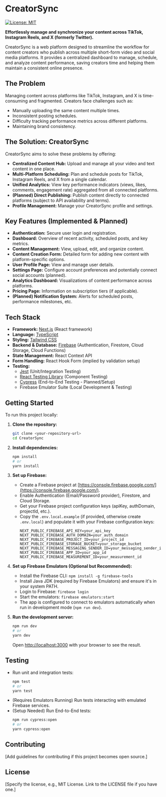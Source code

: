# CreatorSync

[![License: MIT](https://img.shields.io/badge/License-MIT-yellow.svg)](https://opensource.org/licenses/MIT) <!-- Add license badge if applicable -->

**Effortlessly manage and synchronize your content across TikTok, Instagram Reels, and X (formerly Twitter).**

CreatorSync is a web platform designed to streamline the workflow for content creators who publish across multiple short-form video and social media platforms. It provides a centralized dashboard to manage, schedule, and analyze content performance, saving creators time and helping them maintain a consistent online presence.

## The Problem

Managing content across platforms like TikTok, Instagram, and X is time-consuming and fragmented. Creators face challenges such as:

*   Manually uploading the same content multiple times.
*   Inconsistent posting schedules.
*   Difficulty tracking performance metrics across different platforms.
*   Maintaining brand consistency.

## The Solution: CreatorSync

CreatorSync aims to solve these problems by offering:

*   **Centralized Content Hub:** Upload and manage all your video and text content in one place.
*   **Multi-Platform Scheduling:** Plan and schedule posts for TikTok, Instagram Reels, and X from a single calendar.
*   **Unified Analytics:** View key performance indicators (views, likes, comments, engagement rate) aggregated from all connected platforms.
*   **(Planned) Direct Publishing:** Publish content directly to connected platforms (subject to API availability and terms).
*   **Profile Management:** Manage your CreatorSync profile and settings.

## Key Features (Implemented & Planned)

*   **Authentication:** Secure user login and registration.
*   **Dashboard:** Overview of recent activity, scheduled posts, and key metrics.
*   **Content Management:** View, upload, edit, and organize content.
*   **Content Creation Form:** Detailed form for adding new content with platform-specific options.
*   **User Profile Page:** View and manage user details.
*   **Settings Page:** Configure account preferences and potentially connect social accounts (planned).
*   **Analytics Dashboard:** Visualizations of content performance across platforms.
*   **Pricing Page:** Information on subscription tiers (if applicable).
*   **(Planned) Notification System:** Alerts for scheduled posts, performance milestones, etc.

## Tech Stack

*   **Framework:** [Next.js](https://nextjs.org/) (React framework)
*   **Language:** [TypeScript](https://www.typescriptlang.org/)
*   **Styling:** [Tailwind CSS](https://tailwindcss.com/)
*   **Backend & Database:** [Firebase](https://firebase.google.com/) (Authentication, Firestore, Cloud Storage, Cloud Functions)
*   **State Management:** React Context API
*   **Form Handling:** React Hook Form (implied by validation setup)
*   **Testing:**
    *   [Jest](https://jestjs.io/) (Unit/Integration Testing)
    *   [React Testing Library](https://testing-library.com/docs/react-testing-library/intro/) (Component Testing)
    *   [Cypress](https://www.cypress.io/) (End-to-End Testing - Planned/Setup)
    *   Firebase Emulator Suite (Local Development & Testing)

## Getting Started

To run this project locally:

1.  **Clone the repository:**
    ```bash
    git clone <your-repository-url>
    cd CreatorSync
    ```
2.  **Install dependencies:**
    ```bash
    npm install
    # or
    yarn install
    ```
3.  **Set up Firebase:**
    *   Create a Firebase project at [https://console.firebase.google.com/](https://console.firebase.google.com/).
    *   Enable Authentication (Email/Password provider), Firestore, and Cloud Storage.
    *   Get your Firebase project configuration keys (apiKey, authDomain, projectId, etc.).
    *   Copy the `.env.local.example` (if provided, otherwise create `.env.local`) and populate it with your Firebase configuration keys:
        ```plaintext
        NEXT_PUBLIC_FIREBASE_API_KEY=your_api_key
        NEXT_PUBLIC_FIREBASE_AUTH_DOMAIN=your_auth_domain
        NEXT_PUBLIC_FIREBASE_PROJECT_ID=your_project_id
        NEXT_PUBLIC_FIREBASE_STORAGE_BUCKET=your_storage_bucket
        NEXT_PUBLIC_FIREBASE_MESSAGING_SENDER_ID=your_messaging_sender_id
        NEXT_PUBLIC_FIREBASE_APP_ID=your_app_id
        NEXT_PUBLIC_FIREBASE_MEASUREMENT_ID=your_measurement_id
        ```

4.  **Set up Firebase Emulators (Optional but Recommended):**
    *   Install the Firebase CLI: `npm install -g firebase-tools`
    *   Install Java JDK (required by Firebase Emulators) and ensure it's in your system PATH.
    *   Login to Firebase: `firebase login`
    *   Start the emulators: `firebase emulators:start`
    *   The app is configured to connect to emulators automatically when run in development mode (`npm run dev`).

5.  **Run the development server:**
    ```bash
    npm run dev
    # or
    yarn dev
    ```
    Open [http://localhost:3000](http://localhost:3000) with your browser to see the result.

## Testing

*   Run unit and integration tests:
    ```bash
    npm test
    # or
    yarn test
    ```
*   (Requires Emulators Running) Run tests interacting with emulated Firebase services.
*   (Setup Needed) Run End-to-End tests:
    ```bash
    npm run cypress:open
    # or
    yarn cypress:open
    ```

## Contributing

[Add guidelines for contributing if this project becomes open source.]

## License

[Specify the license, e.g., MIT License. Link to the LICENSE file if you have one.] 